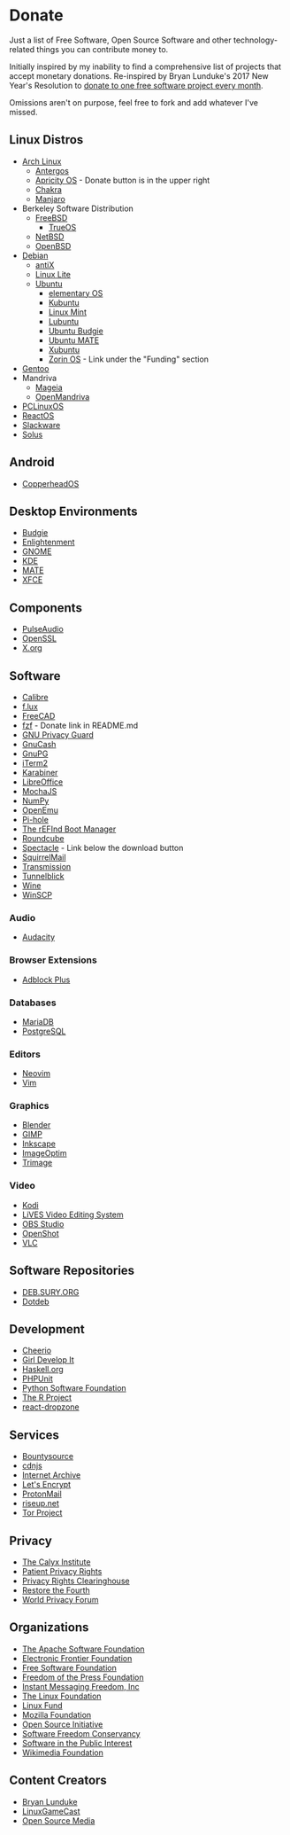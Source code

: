# Donate

Just a list of Free Software, Open Source Software and other technology-related
things you can contribute money to.

Initially inspired by my inability to find a comprehensive list of projects that
accept monetary donations. Re-inspired by Bryan Lunduke's 2017 New Year's
Resolution to [donate to one free software project every month][resolution].

Omissions aren't on purpose, feel free to fork and add whatever I've missed.

[resolution]: http://www.networkworld.com/article/3160174/linux/new-years-resolution-donate-to-1-free-software-project-every-month.html

## Linux Distros

* [Arch Linux](https://www.archlinux.org/donate/)
  * [Antergos](https://antergos.com/donate/)
  * [Apricity OS](https://apricityos.com/) - Donate button is in the upper right
  * [Chakra](https://chakralinux.org/?donate)
  * [Manjaro](https://manjaro.github.io/donate/)
* Berkeley Software Distribution
  * [FreeBSD](https://www.freebsdfoundation.org/donate/)
    * [TrueOS](https://www.trueos.org/sponsor/)
  * [NetBSD](https://www.netbsd.org/donations/#how-to-donate)
  * [OpenBSD](https://www.openbsd.org/donations.html)
* [Debian](https://www.debian.org/donations)
  * [antiX](https://mxlinux.org/donate#Funds)
  * [Linux Lite](https://www.linuxliteos.com/donate.html)
  * [Ubuntu](https://www.ubuntu.com/download/desktop/contribute)
    * [elementary OS](https://elementary.io/get-involved)
    * [Kubuntu](https://www.kubuntu.org/contribute-to-kubuntu/)
    * [Linux Mint](https://linuxmint.com/donors.php)
    * [Lubuntu](http://lubuntu.me/donate/)
    * [Ubuntu Budgie](https://budgie-remix.org/support-us/)
    * [Ubuntu MATE](https://ubuntu-mate.org/donate/)
    * [Xubuntu](https://xubuntu.org/donations/)
    * [Zorin OS](https://zorinos.com/about/) - Link under the "Funding" section
* [Gentoo](https://www.gentoo.org/donate/)
* Mandriva
  * [Mageia](http://www.mageia.org/en/donate/)
  * [OpenMandriva](https://www.openmandriva.org/donate)
* [PCLinuxOS](http://www.pclinuxos.com/donations/)
* [ReactOS](https://www.reactos.org/donating)
* [Slackware](https://store.slackware.com/cgi-bin/store/slackdonation)
* [Solus](https://solus-project.com/support/)

## Android

* [CopperheadOS](https://copperhead.co/android/donate)

## Desktop Environments

* [Budgie](https://solus-project.com/support/)
* [Enlightenment](https://www.enlightenment.org/contribute)
* [GNOME](https://www.gnome.org/friends/)
* [KDE](https://www.kde.org/community/donations/index.php#money)
* [MATE](https://mate-desktop.org/donate/)
* [XFCE](https://www.bountysource.com/teams/xfce)

## Components

* [PulseAudio](https://www.patreon.com/tanuk)
* [OpenSSL](https://www.openssl.org/support/donations.html)
* [X.org](https://www.x.org/wiki/SponsorshipPage/)

## Software

* [Calibre](https://calibre-ebook.com/donate)
* [f.lux](https://justgetflux.com/promo/paypal.html)
* [FreeCAD](https://www.patreon.com/yorikvanhavre)
* [fzf](https://github.com/junegunn/fzf) - Donate link in README.md
* [GNU Privacy Guard](https://gpgtools.org/donate.html)
* [GnuCash](https://www.gnucash.org/donate.phtml)
* [GnuPG](https://gnupg.org/donate/index.html)
* [iTerm2](https://iterm2.com/donate.html)
* [Karabiner](https://pqrs.org/osx/karabiner/pricing.html.en)
* [LibreOffice](https://www.libreoffice.org/donate/)
* [MochaJS](https://opencollective.com/mochajs#support)
* [NumPy](https://www.flipcause.com/secure/cause_pdetails/MzUwMQ==)
* [OpenEmu](http://openemu.org/donate/)
* [Pi-hole](https://pi-hole.net/donate/?v=7516fd43adaa)
* [The rEFInd Boot Manager](http://www.rodsbooks.com/refind/todo.html)
* [Roundcube](https://roundcube.net/contribute/)
* [Spectacle](https://www.spectacleapp.com/) - Link below the download button
* [SquirrelMail](https://squirrelmail.org/donations.php)
* [Transmission](https://transmissionbt.com/donate/)
* [Tunnelblick](https://www.tunnelblick.net/donate.html)
* [Wine](https://www.winehq.org/donate)
* [WinSCP](https://winscp.net/eng/donate.php)

### Audio

* [Audacity](http://www.audacityteam.org/donate/)

### Browser Extensions

* [Adblock Plus](https://adblockplus.org/en/contribute#donate)

### Databases

* [MariaDB](https://mariadb.org/donate/)
* [PostgreSQL](https://www.postgresql.org/about/donate_pg_org/)

### Editors

* [Neovim](https://salt.bountysource.com/teams/neovim)
* [Vim](http://www.vim.org/sponsor/)

### Graphics

* [Blender](https://www.blender.org/foundation/donation-payment/)
* [GIMP](https://www.gimp.org/donating/#donate-to-the-project)
* [Inkscape](https://inkscape.org/en/support-us/donate/)
* [ImageOptim](https://imageoptim.com/donate.html)
* [Trimage](https://pledgie.com/campaigns/9607/pledge/confirm)

### Video

* [Kodi](https://kodi.tv/contribute/donate/)
* [LiVES Video Editing System](http://lives-video.com/index.php?do=donate)
* [OBS Studio](https://obsproject.com/donate)
* [OpenShot](https://www.patreon.com/openshot)
* [VLC](https://www.videolan.org/contribute.html#money)

## Software Repositories

* [DEB.SURY.ORG](https://deb.sury.org/#donate)
* [Dotdeb](https://www.dotdeb.org/donate/)

## Development

* [Cheerio](https://opencollective.com/cheerio)
* [Girl Develop It](https://www.girldevelopit.com/donate)
* [Haskell.org](https://wiki.haskell.org/Donate_to_Haskell.org)
* [PHPUnit](https://phpunit.de/donate.html)
* [Python Software Foundation](https://www.python.org/psf/donations/)
* [The R Project](https://www.r-project.org/foundation/donations.html)
* [react-dropzone](https://opencollective.com/react-dropzone#support)

## Services

* [Bountysource](https://salt.bountysource.com/teams/bountysource)
* [cdnjs](https://www.bountysource.com/teams/cdnjs)
* [Internet Archive](https://archive.org/donate/)
* [Let's Encrypt](https://letsencrypt.org/donate/)
* [ProtonMail](https://protonmail.com/donate)
* [riseup.net](https://riseup.net/en/donate)
* [Tor Project](https://donate.torproject.org/)

## Privacy

* [The Calyx Institute](https://www.calyxinstitute.org/civicrm/contribute/transact?reset=1&id=19)
* [Patient Privacy Rights](https://patientprivacyrights.org/?page_id=8067)
* [Privacy Rights Clearinghouse](https://privacyrights.networkforgood.com/)
* [Restore the Fourth](https://restorethe4th.com/donate-now/)
* [World Privacy Forum](https://www.worldprivacyforum.org/donate/)

## Organizations

* [The Apache Software Foundation](https://www.apache.org/foundation/contributing.html)
* [Electronic Frontier Foundation](https://supporters.eff.org/donate/button)
* [Free Software Foundation](https://www.fsf.org/associate/)
* [Freedom of the Press Foundation](https://freedom.press/)
* [Instant Messaging Freedom, Inc](https://imfreedom.org/donate.php)
* [The Linux Foundation](https://www.linuxfoundation.org/about/linux-donate)
* [Linux Fund](http://www.linuxfund.org/donate/)
* [Mozilla Foundation](https://donate.mozilla.org/en-US/)
* [Open Source Initiative](https://opensource.org/civicrm/contribute/transact?reset=1&id=2)
* [Software Freedom Conservancy](https://sfconservancy.org/supporter/)
* [Software in the Public Interest](http://spi-inc.org/donations/)
* [Wikimedia Foundation](https://donate.wikimedia.org/)

## Content Creators

* [Bryan Lunduke](https://www.patreon.com/bryanlunduke)
* [LinuxGameCast](https://www.patreon.com/linuxgamecast)
* [Open Source Media](https://www.patreon.com/radioopensource)
